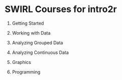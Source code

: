 # SWIRL Courses for intro2r

1. Getting Started

2. Working with Data

3. Analyzing Grouped Data

4. Analyzing Continuous Data

5. Graphics

6. Programming
